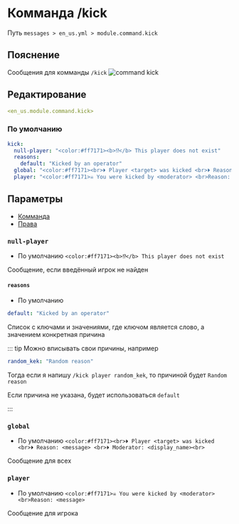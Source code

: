 # Комманда /kick
Путь `messages > en_us.yml > module.command.kick`

## Пояснение
Сообщения для комманды `/kick`
![command kick](/commandkick.png)

## Редактирование
```yaml
<en_us.module.command.kick>
```

### По умолчанию
```yaml
kick:
  null-player: "<color:#ff7171><b>⁉</b> This player does not exist"
  reasons:
    default: "Kicked by an operator"
  global: "<color:#ff7171><br>⏵ Player <target> was kicked <br>⏵ Reason: <message> <br>⏵ Moderator: <display_name><br>"
  player: "<color:#ff7171>☠ You were kicked by <moderator> <br>Reason: <message>"
```

## Параметры

- [Комманда](/en/commands/module/command/kick/)
- [Права](/en/permissions/module/command/kick/)

### `null-player`
- По умолчанию `<color:#ff7171><b>⁉</b> This player does not exist`

Сообщение, если введённый игрок не найден

#### `reasons`
- По умолчанию
```yaml
default: "Kicked by an operator"
```

Список с ключами и значениями, где ключом является слово, а значением конкретная причина

::: tip Можно вписывать свои причины, например
```yaml
random_kek: "Random reason"
```
Тогда если я напишу `/kick player random_kek`, то причиной будет `Random reason`

Если причина не указана, будет использоваться `default`

:::

### `global`
- По умолчанию `<color:#ff7171><br>⏵ Player <target> was kicked <br>⏵ Reason: <message> <br>⏵ Moderator: <display_name><br>`

Сообщение для всех

### `player`
- По умолчанию `<color:#ff7171>☠ You were kicked by <moderator> <br>Reason: <message>`

Сообщение для игрока

